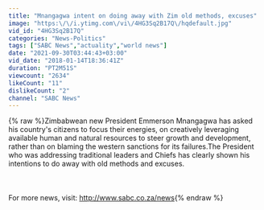 ```yaml
---
title: "Mnangagwa intent on doing away with Zim old methods, excuses"
image: "https:\/\/i.ytimg.com\/vi\/4HG3Sq2B17Q\/hqdefault.jpg"
vid_id: "4HG3Sq2B17Q"
categories: "News-Politics"
tags: ["SABC News","actuality","world news"]
date: "2021-09-30T03:44:43+03:00"
vid_date: "2018-01-14T18:36:41Z"
duration: "PT2M51S"
viewcount: "2634"
likeCount: "11"
dislikeCount: "2"
channel: "SABC News"
---
```

{% raw %}Zimbabwean new President Emmerson Mnangagwa has asked his country's citizens to focus their energies, on creatively leveraging available human and natural resources to steer growth and development, rather than on blaming the western sanctions for its failures.The President who was addressing traditional leaders and Chiefs has clearly shown his intentions to do away with old methods and excuses.<br /><br /><br /><br />For more news, visit: <a rel="nofollow" target="blank" href="http://www.sabc.co.za/news">http://www.sabc.co.za/news</a>{% endraw %}
